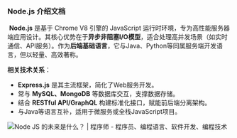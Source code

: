 ### Node.js 介绍文档

​	**Node.js** 是基于 Chrome V8 引擎的 JavaScript 运行时环境，专为高性能服务器端应用设计。其核心优势在于**异步非阻塞I/O模型**，适合处理高并发场景（如实时通信、API服务）。作为**后端基础语言**，它与Java、Python等同属服务端开发语言，但以轻量、高效著称。

**相关技术关系**：

- **Express.js** 是其主流框架，简化了Web服务开发。
- 常与 **MySQL、MongoDB** 等数据库交互，支撑数据存储。
- 结合 **RESTful API/GraphQL** 构建标准化接口，赋能前后端分离架构。
- 与Java等语言互补，适用于微服务或全栈JavaScript项目。

![Node JS 的未来是什么？ | 程序师 - 程序员、编程语言、软件开发、编程技术](https://tse3-mm.cn.bing.net/th/id/OIP-C.QWSyg4hdr3ZFi6HjiVYDVwHaEK?rs=1&pid=ImgDetMain)